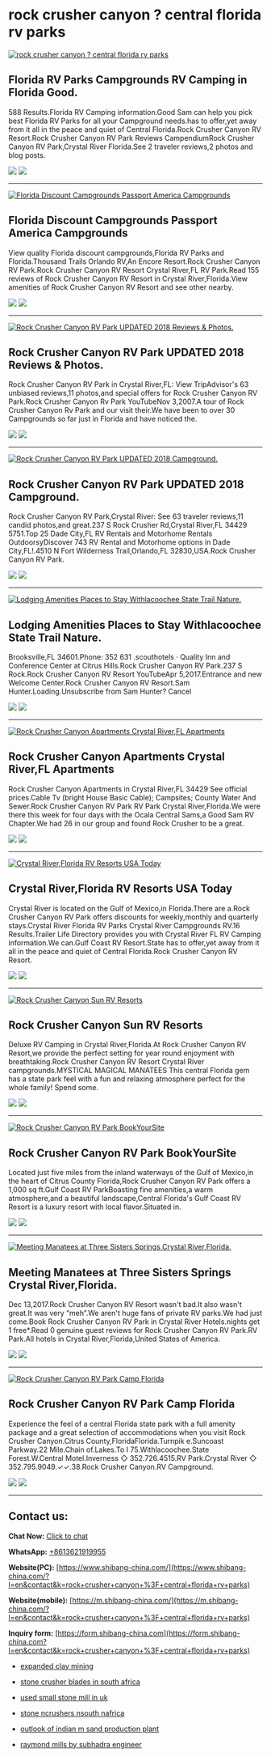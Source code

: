 # rock crusher canyon ? central florida rv parks

<a href="https://swt.shibang-china.com/?l=en&img&k=rock+crusher+canyon+%3F+central+florida+rv+parks" target="_blank">![rock crusher canyon ? central florida rv parks](http://static.shibang-china.com/all-800x300/1266.jpg)</a>

## Florida RV Parks Campgrounds RV Camping in Florida Good.
588 Results.Florida RV Camping information.Good Sam can help you pick best Florida RV Parks for all your Campground needs.has to offer,yet away from it all in the peace and quiet of Central Florida.Rock Crusher Canyon RV Resort.Rock Crusher Canyon RV Park Reviews CampendiumRock Crusher Canyon RV Park,Crystal River Florida.See 2 traveler reviews,2 photos and blog posts.


<a href="https://whatsapp.shibangsoft.com/WhatsApp.php" target="_blank" title="WhatsApp">![](http://static.shibang-china.com/icon/whatsapp.png)</a> <a href="https://swt.shibang-china.com/?l=en&icon&k=rock+crusher+canyon+%3F+central+florida+rv+parks" target="_blank">![](http://static.shibang-china.com/icon/chat-en.png)</a>

---

<a href="https://swt.shibang-china.com/?l=en&img&k=rock+crusher+canyon+%3F+central+florida+rv+parks" target="_blank">![Florida Discount Campgrounds Passport America Campgrounds](http://static.shibang-china.com/all-800x300/755.jpg)</a>

## Florida Discount Campgrounds Passport America Campgrounds
View quality Florida discount campgrounds,Florida RV Parks and Florida.Thousand Trails Orlando RV,An Encore Resort.Rock Crusher Canyon RV Park.Rock Crusher Canyon RV Resort Crystal River,FL RV Park.Read 155 reviews of Rock Crusher Canyon RV Resort in Crystal River,Florida.View amenities of Rock Crusher Canyon RV Resort and see other nearby.


<a href="https://whatsapp.shibangsoft.com/WhatsApp.php" target="_blank" title="WhatsApp">![](http://static.shibang-china.com/icon/whatsapp.png)</a> <a href="https://swt.shibang-china.com/?l=en&icon&k=rock+crusher+canyon+%3F+central+florida+rv+parks" target="_blank">![](http://static.shibang-china.com/icon/chat-en.png)</a>

---

<a href="https://swt.shibang-china.com/?l=en&img&k=rock+crusher+canyon+%3F+central+florida+rv+parks" target="_blank">![Rock Crusher Canyon RV Park UPDATED 2018 Reviews &amp; Photos.](http://static.shibang-china.com/all-800x300/1096.jpg)</a>

## Rock Crusher Canyon RV Park UPDATED 2018 Reviews &amp; Photos.
Rock Crusher Canyon RV Park in Crystal River,FL: View TripAdvisor&#39;s 63 unbiased reviews,11 photos,and special offers for Rock Crusher Canyon RV Park.Rock Crusher Canyon Rv Park YouTubeNov 3,2007.A tour of Rock Crusher Canyon Rv Park and our visit their.We have been to over 30 Campgrounds so far just in Florida and have noticed the.


<a href="https://whatsapp.shibangsoft.com/WhatsApp.php" target="_blank" title="WhatsApp">![](http://static.shibang-china.com/icon/whatsapp.png)</a> <a href="https://swt.shibang-china.com/?l=en&icon&k=rock+crusher+canyon+%3F+central+florida+rv+parks" target="_blank">![](http://static.shibang-china.com/icon/chat-en.png)</a>

---

<a href="https://swt.shibang-china.com/?l=en&img&k=rock+crusher+canyon+%3F+central+florida+rv+parks" target="_blank">![Rock Crusher Canyon RV Park UPDATED 2018 Campground.](http://static.shibang-china.com/all-800x300/1194.jpg)</a>

## Rock Crusher Canyon RV Park UPDATED 2018 Campground.
Rock Crusher Canyon RV Park,Crystal River: See 63 traveler reviews,11 candid photos,and great.237 S Rock Crusher Rd,Crystal River,FL 34429 5751.Top 25 Dade City,FL RV Rentals and Motorhome Rentals OutdoorsyDiscover 743 RV Rental and Motorhome options in Dade City,FL!.4510 N Fort Wilderness Trail,Orlando,FL 32830,USA.Rock Crusher Canyon RV Park.


<a href="https://whatsapp.shibangsoft.com/WhatsApp.php" target="_blank" title="WhatsApp">![](http://static.shibang-china.com/icon/whatsapp.png)</a> <a href="https://swt.shibang-china.com/?l=en&icon&k=rock+crusher+canyon+%3F+central+florida+rv+parks" target="_blank">![](http://static.shibang-china.com/icon/chat-en.png)</a>

---

<a href="https://swt.shibang-china.com/?l=en&img&k=rock+crusher+canyon+%3F+central+florida+rv+parks" target="_blank">![Lodging Amenities Places to Stay Withlacoochee State Trail Nature.](http://static.shibang-china.com/all-800x300/376.jpg)</a>

## Lodging Amenities Places to Stay Withlacoochee State Trail Nature.
Brooksville,FL 34601.Phone: 352 631 .scouthotels &middot; Quality Inn and Conference Center at Citrus Hills.Rock Crusher Canyon RV Park.237 S Rock.Rock Crusher Canyon RV Resort YouTubeApr 5,2017.Entrance and new Welcome Center.Rock Crusher Canyon RV Resort.Sam Hunter.Loading.Unsubscribe from Sam Hunter? Cancel


<a href="https://whatsapp.shibangsoft.com/WhatsApp.php" target="_blank" title="WhatsApp">![](http://static.shibang-china.com/icon/whatsapp.png)</a> <a href="https://swt.shibang-china.com/?l=en&icon&k=rock+crusher+canyon+%3F+central+florida+rv+parks" target="_blank">![](http://static.shibang-china.com/icon/chat-en.png)</a>

---

<a href="https://swt.shibang-china.com/?l=en&img&k=rock+crusher+canyon+%3F+central+florida+rv+parks" target="_blank">![Rock Crusher Canyon Apartments Crystal River,FL Apartments](http://static.shibang-china.com/all-800x300/82.jpg)</a>

## Rock Crusher Canyon Apartments Crystal River,FL Apartments
Rock Crusher Canyon Apartments in Crystal River,FL 34429 See official prices.Cable Tv (bright House Basic Cable); Campsites; County Water And Sewer.Rock Crusher Canyon RV Park RV Park Crystal River,Florida.We were there this week for four days with the Ocala Central Sams,a Good Sam RV Chapter.We had 26 in our group and found Rock Crusher to be a great.


<a href="https://whatsapp.shibangsoft.com/WhatsApp.php" target="_blank" title="WhatsApp">![](http://static.shibang-china.com/icon/whatsapp.png)</a> <a href="https://swt.shibang-china.com/?l=en&icon&k=rock+crusher+canyon+%3F+central+florida+rv+parks" target="_blank">![](http://static.shibang-china.com/icon/chat-en.png)</a>

---

<a href="https://swt.shibang-china.com/?l=en&img&k=rock+crusher+canyon+%3F+central+florida+rv+parks" target="_blank">![Crystal River,Florida RV Resorts USA Today](http://static.shibang-china.com/all-800x300/1201.jpg)</a>

## Crystal River,Florida RV Resorts USA Today
Crystal River is located on the Gulf of Mexico,in Florida.There are a.Rock Crusher Canyon RV Park offers discounts for weekly,monthly and quarterly stays.Crystal River Florida RV Parks Crystal River Campgrounds RV.16 Results.Trailer Life Directory provides you with Crystal River FL RV Camping information.We can.Gulf Coast RV Resort.State has to offer,yet away from it all in the peace and quiet of Central Florida.Rock Crusher Canyon RV Resort.


<a href="https://whatsapp.shibangsoft.com/WhatsApp.php" target="_blank" title="WhatsApp">![](http://static.shibang-china.com/icon/whatsapp.png)</a> <a href="https://swt.shibang-china.com/?l=en&icon&k=rock+crusher+canyon+%3F+central+florida+rv+parks" target="_blank">![](http://static.shibang-china.com/icon/chat-en.png)</a>

---

<a href="https://swt.shibang-china.com/?l=en&img&k=rock+crusher+canyon+%3F+central+florida+rv+parks" target="_blank">![Rock Crusher Canyon Sun RV Resorts](http://static.shibang-china.com/all-800x300/494.jpg)</a>

## Rock Crusher Canyon Sun RV Resorts
Deluxe RV Camping in Crystal River,Florida.At Rock Crusher Canyon RV Resort,we provide the perfect setting for year round enjoyment with breathtaking.Rock Crusher Canyon RV Resort Crystal River campgrounds.MYSTICAL MAGICAL MANATEES This central Florida gem has a state park feel with a fun and relaxing atmosphere perfect for the whole family! Spend some.


<a href="https://whatsapp.shibangsoft.com/WhatsApp.php" target="_blank" title="WhatsApp">![](http://static.shibang-china.com/icon/whatsapp.png)</a> <a href="https://swt.shibang-china.com/?l=en&icon&k=rock+crusher+canyon+%3F+central+florida+rv+parks" target="_blank">![](http://static.shibang-china.com/icon/chat-en.png)</a>

---

<a href="https://swt.shibang-china.com/?l=en&img&k=rock+crusher+canyon+%3F+central+florida+rv+parks" target="_blank">![Rock Crusher Canyon RV Park BookYourSite](http://static.shibang-china.com/all-800x300/1265.jpg)</a>

## Rock Crusher Canyon RV Park BookYourSite
Located just five miles from the inland waterways of the Gulf of Mexico,in the heart of Citrus County Florida,Rock Crusher Canyon RV Park offers a 1,000 sq ft.Gulf Coast RV ParkBoasting fine amenities,a warm atmosphere,and a beautiful landscape,Central Florida&#39;s Gulf Coast RV Resort is a luxury resort with local flavor.Situated in.


<a href="https://whatsapp.shibangsoft.com/WhatsApp.php" target="_blank" title="WhatsApp">![](http://static.shibang-china.com/icon/whatsapp.png)</a> <a href="https://swt.shibang-china.com/?l=en&icon&k=rock+crusher+canyon+%3F+central+florida+rv+parks" target="_blank">![](http://static.shibang-china.com/icon/chat-en.png)</a>

---

<a href="https://swt.shibang-china.com/?l=en&img&k=rock+crusher+canyon+%3F+central+florida+rv+parks" target="_blank">![Meeting Manatees at Three Sisters Springs Crystal River,Florida.](http://static.shibang-china.com/all-800x300/913.jpg)</a>

## Meeting Manatees at Three Sisters Springs Crystal River,Florida.
Dec 13,2017.Rock Crusher Canyon RV Resort wasn&#39;t bad.It also wasn&#39;t great.It was very “meh”.We aren&#39;t huge fans of private RV parks.We had just come.Book Rock Crusher Canyon RV Park in Crystal River Hotels.nights get 1 free*.Read 0 genuine guest reviews for Rock Crusher Canyon RV Park.RV Park.All hotels in Crystal River,Florida,United States of America.


<a href="https://whatsapp.shibangsoft.com/WhatsApp.php" target="_blank" title="WhatsApp">![](http://static.shibang-china.com/icon/whatsapp.png)</a> <a href="https://swt.shibang-china.com/?l=en&icon&k=rock+crusher+canyon+%3F+central+florida+rv+parks" target="_blank">![](http://static.shibang-china.com/icon/chat-en.png)</a>

---

<a href="https://swt.shibang-china.com/?l=en&img&k=rock+crusher+canyon+%3F+central+florida+rv+parks" target="_blank">![Rock Crusher Canyon RV Park Camp Florida](http://static.shibang-china.com/all-800x300/75.jpg)</a>

## Rock Crusher Canyon RV Park Camp Florida
Experience the feel of a central Florida state park with a full amenity package and a great selection of accommodations when you visit Rock Crusher Canyon.Citrus County,FloridaFlorida.Turnpik e.Suncoast Parkway.22 Mile.Chain of.Lakes.To I 75.Withlacoochee.State Forest.W.Central Motel.Inverness ◇ 352.726.4515.RV Park.Crystal River ◇ 352.795.9049.✓✓.38.Rock Crusher Canyon.RV Campground.


<a href="https://whatsapp.shibangsoft.com/WhatsApp.php" target="_blank" title="WhatsApp">![](http://static.shibang-china.com/icon/whatsapp.png)</a> <a href="https://swt.shibang-china.com/?l=en&icon&k=rock+crusher+canyon+%3F+central+florida+rv+parks" target="_blank">![](http://static.shibang-china.com/icon/chat-en.png)</a>

---
## Contact us:

**Chat Now:** [Click to chat](https://swt.shibang-china.com?l=en&contact&k=rock+crusher+canyon+%3F+central+florida+rv+parks)

**WhatsApp:**  [+8613621919955](https://whatsapp.shibangsoft.com/WhatsApp.php)

**Website(PC):** [https://www.shibang-china.com/](https://www.shibang-china.com/?l=en&contact&k=rock+crusher+canyon+%3F+central+florida+rv+parks)

**Website(mobile):** [https://m.shibang-china.com/](https://m.shibang-china.com/?l=en&contact&k=rock+crusher+canyon+%3F+central+florida+rv+parks)

**Inquiry form:** [https://form.shibang-china.com](https://form.shibang-china.com?l=en&contact&k=rock+crusher+canyon+%3F+central+florida+rv+parks)

* [expanded clay mining](../132/expanded%20clay%20mining.md)

* [stone crusher blades in south africa](../130/stone%20crusher%20blades%20in%20south%20africa.md)

* [used small stone mill in uk](../140/used%20small%20stone%20mill%20in%20uk.md)

* [stone ncrushers nsouth nafrica](../133/stone%20ncrushers%20nsouth%20nafrica.md)

* [outlook of indian m sand production plant](../132/outlook%20of%20indian%20m%20sand%20production%20plant.md)

* [raymond mills by subhadra engineer](../128/raymond%20mills%20by%20subhadra%20engineer.md)